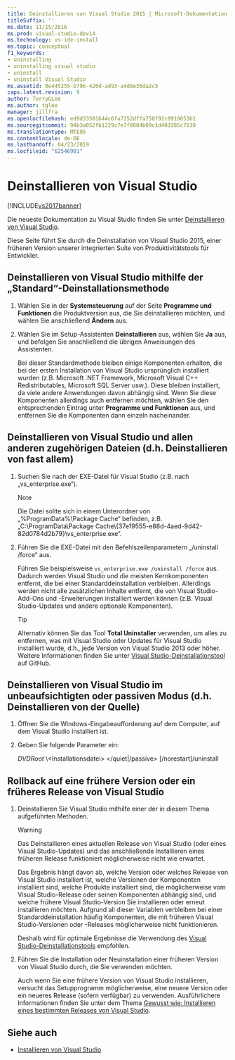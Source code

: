 ```yaml
---
title: Deinstallieren von Visual Studio 2015 | Microsoft-Dokumentation
titleSuffix: ''
ms.date: 11/15/2016
ms.prod: visual-studio-dev14
ms.technology: vs-ide-install
ms.topic: conceptual
f1_keywords:
- uninstalling
- uninstalling visual studio
- uninstall
- uninstall Visual Studio
ms.assetid: 0e445255-b796-426d-ad93-a4d8e36da2c5
caps.latest.revision: 9
author: TerryGLee
ms.author: tglee
manager: jillfra
ms.openlocfilehash: ed9d33501644c6fa7252dffa758f92c0919653b1
ms.sourcegitcommit: 94b3a052fb1229c7e7f8804b09c1d403385c7630
ms.translationtype: MTE95
ms.contentlocale: de-DE
ms.lasthandoff: 04/23/2019
ms.locfileid: "62546901"
---
```

# <a name="uninstall-visual-studio"></a>Deinstallieren von Visual Studio
[!INCLUDE[vs2017banner](../includes/vs2017banner.md)]

Die neueste Dokumentation zu Visual Studio finden Sie unter [Deinstallieren von Visual Studio](/visualstudio/install/uninstall-visual-studio).

Diese Seite führt Sie durch die Deinstallation von Visual Studio 2015, einer früheren Version unserer integrierten Suite von Produktivitätstools für Entwickler.

## <a name="uninstall-visual-studio-by-using-the-standard-uninstallation-method"></a>Deinstallieren von Visual Studio mithilfe der „Standard“-Deinstallationsmethode

1. Wählen Sie in der **Systemsteuerung** auf der Seite **Programme und Funktionen** die Produktversion aus, die Sie deinstallieren möchten, und wählen Sie anschließend **Ändern** aus.

2. Wählen Sie im Setup-Assistenten **Deinstallieren** aus, wählen Sie **Ja** aus, und befolgen Sie anschließend die übrigen Anweisungen des Assistenten.

   Bei dieser Standardmethode bleiben einige Komponenten erhalten, die bei der ersten Installation von Visual Studio ursprünglich installiert wurden (z.B. Microsoft .NET Framework, Microsoft Visual C++ Redistributables, Microsoft SQL Server usw.).   Diese bleiben installiert, da viele andere Anwendungen davon abhängig sind. Wenn Sie diese Komponenten allerdings auch entfernen möchten, wählen Sie den entsprechenden Eintrag unter **Programme und Funktionen** aus, und entfernen Sie die Komponenten dann einzeln nacheinander.

## <a name="uninstall-visual-studio-and-all-other-related-files-that-is-to-uninstall-almost-everything"></a>Deinstallieren von Visual Studio und allen anderen zugehörigen Dateien (d.h. Deinstallieren von fast allem)

1. Suchen Sie nach der EXE-Datei für Visual Studio (z.B. nach „vs_enterprise.exe“).

    > [!NOTE]
    > Die Datei sollte sich in einem Unterordner von „%ProgramData%\Package Cache“ befinden, z.B. „C:\ProgramData\Package Cache\\{37e19555-e88d-4aed-9d42-82d0784d2b79}\vs_enterprise.exe“.

2. Führen Sie die EXE-Datei mit den Befehlszeilenparametern „/uninstall /force“ aus.

     Führen Sie beispielsweise ```vs_enterprise.exe /uninstall /force``` aus. Dadurch werden Visual Studio und die meisten Kernkomponenten entfernt, die bei einer Standarddeinstallation verbleiben. Allerdings werden nicht alle zusätzlichen Inhalte entfernt, die von Visual Studio-Add-Ons und -Erweiterungen installiert werden können (z.B. Visual Studio-Updates und andere optionale Komponenten).

    > [!TIP]
    > Alternativ können Sie das Tool **Total Uninstaller** verwenden, um alles zu entfernen, was mit Visual Studio oder Updates für Visual Studio installiert wurde, d.h., jede Version von Visual Studio 2013 oder höher. Weitere Informationen finden Sie unter [Visual Studio-Deinstallationstool](https://github.com/Microsoft/VisualStudioUninstaller/releases) auf GitHub.

## <a name="uninstall-visual-studio-in-silent-or-passive-modes-that-is-to-uninstall-from-source"></a>Deinstallieren von Visual Studio im unbeaufsichtigten oder passiven Modus (d.h. Deinstallieren von der Quelle)

1. Öffnen Sie die Windows-Eingabeaufforderung auf dem Computer, auf dem Visual Studio installiert ist.

2. Geben Sie folgende Parameter ein:

     *DVDRoot* \\<Installationsdatei\> \</quiet&#124;/passive> [/norestart]/uninstall

## <a name="roll-back-to-a-previous-version-or-release-of--visual-studio"></a>Rollback auf eine frühere Version oder ein früheres Release von Visual Studio

1. Deinstallieren Sie Visual Studio mithilfe einer der in diesem Thema aufgeführten Methoden.

   > [!WARNING]
   > Das Deinstallieren eines aktuellen Release von Visual Studio (oder eines Visual Studio-Updates) und das anschließende Installieren eines früheren Release funktioniert möglicherweise nicht wie erwartet.
   >
   > Das Ergebnis hängt davon ab, welche Version oder welches Release von Visual Studio installiert ist, welche Versionen der Komponenten installiert sind, welche Produkte installiert sind, die möglicherweise vom Visual Studio-Release oder seinen Komponenten abhängig sind, und welche frühere Visual Studio-Version Sie installieren oder erneut installieren möchten.  Aufgrund all dieser Variablen verbleiben bei einer Standarddeinstallation häufig Komponenten, die mit früheren Visual Studio-Versionen oder -Releases möglicherweise nicht funktionieren.
   >
   > Deshalb wird für optimale Ergebnisse die Verwendung des [Visual Studio-Deinstallationstools](https://github.com/Microsoft/VisualStudioUninstaller/releases) empfohlen.

2. Führen Sie die Installation oder Neuinstallation einer früheren Version von Visual Studio durch, die Sie verwenden möchten.

   Auch wenn Sie eine frühere Version von Visual Studio installieren, versucht das Setupprogramm möglicherweise, eine neuere Version oder ein neueres Release (sofern verfügbar) zu verwenden. Ausführlichere Informationen finden Sie unter dem Thema [Gewusst wie: Installieren eines bestimmten Releases von Visual Studio](../install/how-to-install-a-specific-release-of-visual-studio.md).

## <a name="see-also"></a>Siehe auch

- [Installieren von Visual Studio](https://msdn.microsoft.com/library/e2h7fzkw.aspx)